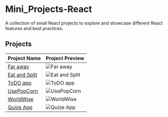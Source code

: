 # Mini_Projects-React  
A collection of small React projects to explore and showcase different React features and best practices.

## Projects

| Project Name       | Project Preview                                    |
|--------------------|---------------------------------------------------|
| [Far away](#)      | ![Far away](https://via.placeholder.com/150x100.png?text=Far+away+In+Progress) |
| [Eat and Split](#) | ![Eat and Split](https://via.placeholder.com/150x100.png?text=Eat+and+Split+In+Progress) |
| [ToDO app](#)      | ![ToDO app](https://via.placeholder.com/150x100.png?text=ToDO+App+In+Progress) |
| [UsePopCorn](#)    | ![UsePopCorn](https://via.placeholder.com/150x100.png?text=UsePopCorn+In+Progress) |
| [WorldWise](#)     | ![WorldWise](https://via.placeholder.com/150x100.png?text=WorldWise+In+Progress) |
| [Quize App](#)     | ![Quize App](https://via.placeholder.com/150x100.png?text=Quize+App+In+Progress) |
